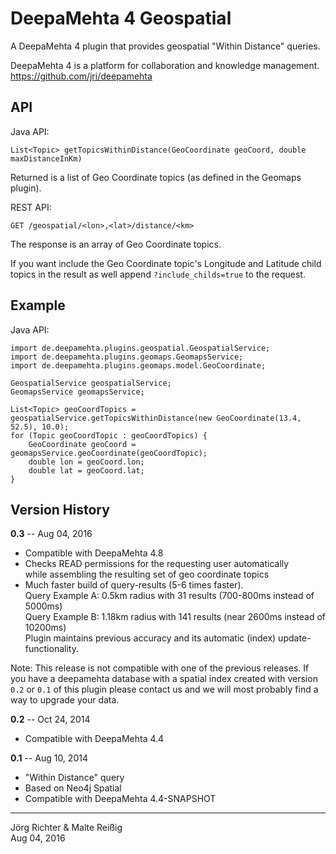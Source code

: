 
DeepaMehta 4 Geospatial
=======================

A DeepaMehta 4 plugin that provides geospatial "Within Distance" queries.

DeepaMehta 4 is a platform for collaboration and knowledge management.  
<https://github.com/jri/deepamehta>


API
---

Java API:

    List<Topic> getTopicsWithinDistance(GeoCoordinate geoCoord, double maxDistanceInKm)

Returned is a list of Geo Coordinate topics (as defined in the Geomaps plugin).

REST API:

    GET /geospatial/<lon>,<lat>/distance/<km>

The response is an array of Geo Coordinate topics.

If you want include the Geo Coordinate topic's Longitude and Latitude child topics in the result as well append `?include_childs=true` to the request.


Example
-------

Java API:

    import de.deepamehta.plugins.geospatial.GeospatialService;
    import de.deepamehta.plugins.geomaps.GeomapsService;
    import de.deepamehta.plugins.geomaps.model.GeoCoordinate;

    GeospatialService geospatialService;
    GeomapsService geomapsService;

    List<Topic> geoCoordTopics = geospatialService.getTopicsWithinDistance(new GeoCoordinate(13.4, 52.5), 10.0);
    for (Topic geoCoordTopic : geoCoordTopics) {
        GeoCoordinate geoCoord = geomapsService.geoCoordinate(geoCoordTopic);
        double lon = geoCoord.lon;
        double lat = geoCoord.lat;
    }
    

Version History
---------------

**0.3** -- Aug 04, 2016

* Compatible with DeepaMehta 4.8
* Checks READ permissions for the requesting user automatically<br/>
  while assembling the resulting set of geo coordinate topics
* Much faster build of query-results (5-6 times faster).<br/>
  Query Example A: 0.5km radius with 31 results (700-800ms instead of 5000ms)<br/>
  Query Example B: 1.18km radius with 141 results (near 2600ms instead of 10200ms)<br/>
  Plugin maintains previous accuracy and its automatic (index) update-functionality.

Note: This release is not compatible with one of the previous releases. If you have a deepamehta database with a spatial index created with version `0.2` or `0.1` of this plugin please contact us and we will most probably find a way to upgrade your data.

**0.2** -- Oct 24, 2014

* Compatible with DeepaMehta 4.4

**0.1** -- Aug 10, 2014

* "Within Distance" query
* Based on Neo4j Spatial
* Compatible with DeepaMehta 4.4-SNAPSHOT

------------
Jörg Richter & Malte Reißig<br/>
Aug 04, 2016
